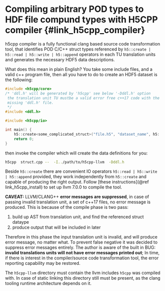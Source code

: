 <!---
 Copyright (c) 2018 vargaconsulting, Toronto,ON Canada
 Author: Varga, Steven <steven@vargaconsulting.ca>
--->


Compiling arbitrary POD types to HDF file compund types with H5CPP compiler   {#link_h5cpp_compiler}
====================================================================================================

h5cpp compiler is a fully functional clang based source code transformation tool, that identifies POD C/C++ struct types referenced by 
`h5::create | h5::read | h5::write | h5::append` operators in each TU translation units and generates the necessary HDF5 data descriptions. 

What does this mean in plain English? You take some include files, and a valid c++ program file, then all you have to do to create an HDF5 dataset is
the following:
```cpp
#include <h5cpp/core>
/* 'ddl.h' will be generated by 'h5cpp' see below '-Dddl.h' option
 the translation unit TU mustbe a valid error free c++17 code with the exception of 
 missing 'ddl.h' file. 
 */
#include <ddl.h>

#include <h5cpp/io> 

int main() {
	h5::create<some_complicated_struct>("file.h5", "dataset_name", h5::gzip{9} | h5::chunk{512} );
	return 0;
}
```
then invoke the compiler which will create the data definitions for you:
```bash
h5cpp  struct.cpp --  -I../path/to/h5cpp-llvm  -Dddl.h
```
Beside `h5::create` there are convenient IO operators `h5::read | h5::write | h5::append` provided, they work independently from `h5::create` and capable of producing the right output. Follow [these instructions](@ref link_h5cpp_install) to set up llvm 7.0.0 to compile the tool.

**CAVEAT:**
LLVM/CLANG++ **error messages are suppressed**, in case of passing invalid translation unit, a set of c++17 files, no error message is produced. This is because of the compile phase is two pass:
1. build up AST from translation unit, and find the referenced struct dataype
2. produce output that will be included in later

Therefore in this phase the input translation unit is invalid, and will produce error message, no matter what. To prevent false negative it was decided to suppress error messages entirely. The author is aware of the built in BUG: **invalid translations units will not have error messages printed out**; In time, if there is interest in the compiler/source code transformation tool, the error reporting capability may be restored.

The `h5cpp-llvm` directory must contain the llvm includes `h5cpp` was compiled with. In case of static linking this directory still must be present, as the clang tooling runtime architecture depends on it.

